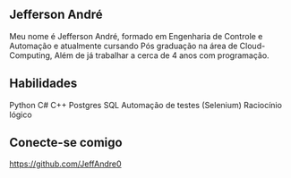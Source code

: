 ## Jefferson André

Meu nome é Jefferson André, formado em Engenharia de Controle e Automação e atualmente cursando Pós graduação na área de Cloud-Computing, Além de já trabalhar a cerca de 4 anos com programação.

## Habilidades
Python
C#
C++
Postgres
SQL
Automação de testes (Selenium)
Raciocínio lógico

## Conecte-se comigo
https://github.com/JeffAndre0

